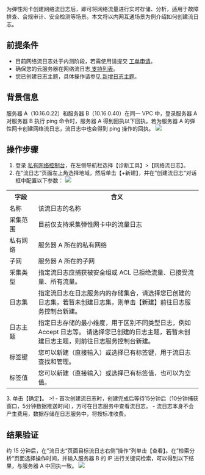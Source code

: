为弹性网卡创建网络流日志后，即可将网络流量进行实时存储、分析，适用于故障排查、合规审计、安全检测等场景。本文将以内网互通场景为例介绍如何创建流日志。

## 前提条件
- 目前网络流日志处于内测阶段，若需使用请提交 [工单申请](https://console.cloud.tencent.com/workorder/category)。
- 确保您的云服务器在网络流日志[ 支持列表](https://cloud.tencent.com/document/product/682/18934#.E6.94.AF.E6.8C.81.E5.88.97.E8.A1.A8)。
- 您已创建日志主题，具体操作请参见[ 新增日志主题](https://cloud.tencent.com/document/product/614/41035#.E6.96.B0.E5.A2.9E.E6.97.A5.E5.BF.97.E4.B8.BB.E9.A2.98)。

## 背景信息
服务器 A（10.16.0.22）和服务器 B（10.16.0.40）在同一 VPC 中，登录服务器 A 对服务器 B 执行 ping 命令时，服务器 A 得到回执以下回执。若为服务器 A 的弹性网卡创建网络流日志，流日志中也会得到 ping 操作的回执。
![](https://main.qcloudimg.com/raw/67866dca42fa8356b23eaf60e8bf876b.png)

## 操作步骤
1. 登录 [私有网络控制台](https://console.cloud.tencent.com/vpc/vpc?rid=1)，在左侧导航栏选择【诊断工具】>【网络流日志】。
2. 在”流日志“页面左上角选择地域，然后单击【+新建】，并在”创建流日志“对话框中配置以下参数：
![](https://main.qcloudimg.com/raw/7357cc77440d826478bd35716283eddb.png)
<table>
<tr>
<th width="15%">字段</th>
<th width="85%">含义</th>
</tr>
<tr>
<td>名称</td>
<td>该流日志的名称</td>
</tr>
<tr>
<td>采集范围</td>
<td>目前仅支持采集弹性网卡中的流量日志</td>
</tr>
<tr>
<td>私有网络</td>
<td>服务器 A 所在的私有网络</td>
</tr>
<tr>
<td>子网</td>
<td>服务器 A 所在的子网</td>
</tr>
<tr>
<td>采集类型</td>
<td>指定流日志应捕获被安全组或 ACL 已拒绝流量、已接受流量、所有流量。</td>
</tr>
<tr>
<td>日志集</td>
<td>指定流日志在日志服务内的存储集合，请选择您已创建的日志集，若暂未创建日志集，则单击【新建】前往日志服务控制台新建。</td>
</tr>
<tr>
<td>日志主题</td>
<td>指定日志存储的最小维度，用于区别不同类型日志，例如 Accept 日志等。 请选择您已创建的日志主题，若暂未创建日志主题，则前往日志服务控制台新建。</td>
</tr>
<tr>
<td>标签键</td>
<td>您可以新建（直接输入）或选择已有标签键，用于流日志查找和管理。</td>
</tr>
<tr>
<td>标签值</td>
<td>您可以新建（直接输入）或选择已有标签值，也可以为空值。</td>
</tr>
</table>
3. 单击【确定】。
>!
 - 首次创建流日志时，创建完成后等待15分钟后（10分钟捕获窗口，5分钟数据推送时间），方可在日志服务中查看流日志。
 - 流日志本身不会产生费用，数据存储在日志服务中，将按标准收费。

## 结果验证
约 15 分钟后，在”流日志“页面目标流日志右侧”操作“列单击【查看】。在”检索分析“页面选择操作时间，并输入服务器 B 的 IP 进行关键词检索，可以得到以下结果，与服务器 A 中回执一致。
![](https://main.qcloudimg.com/raw/46fbaa9af018114bf3a1275c8313ea91.png)

